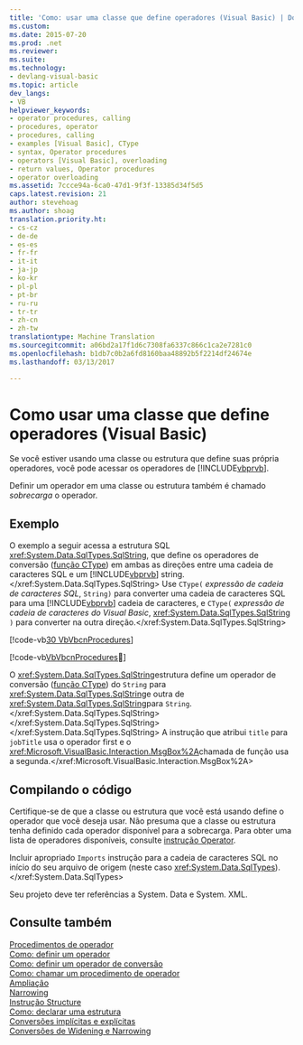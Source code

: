```yaml
---
title: 'Como: usar uma classe que define operadores (Visual Basic) | Documentos do Microsoft'
ms.custom: 
ms.date: 2015-07-20
ms.prod: .net
ms.reviewer: 
ms.suite: 
ms.technology:
- devlang-visual-basic
ms.topic: article
dev_langs:
- VB
helpviewer_keywords:
- operator procedures, calling
- procedures, operator
- procedures, calling
- examples [Visual Basic], CType
- syntax, Operator procedures
- operators [Visual Basic], overloading
- return values, Operator procedures
- operator overloading
ms.assetid: 7ccce94a-6ca0-47d1-9f3f-13385d34f5d5
caps.latest.revision: 21
author: stevehoag
ms.author: shoag
translation.priority.ht:
- cs-cz
- de-de
- es-es
- fr-fr
- it-it
- ja-jp
- ko-kr
- pl-pl
- pt-br
- ru-ru
- tr-tr
- zh-cn
- zh-tw
translationtype: Machine Translation
ms.sourcegitcommit: a06bd2a17f1d6c7308fa6337c866c1ca2e7281c0
ms.openlocfilehash: b1db7c0b2a6fd8160baa48892b5f2214df24674e
ms.lasthandoff: 03/13/2017

---
```

# <a name="how-to-use-a-class-that-defines-operators-visual-basic"></a>Como usar uma classe que define operadores (Visual Basic)
Se você estiver usando uma classe ou estrutura que define suas própria operadores, você pode acessar os operadores de [!INCLUDE[vbprvb](../../../../csharp/programming-guide/concepts/linq/includes/vbprvb_md.md)].  
  
 Definir um operador em uma classe ou estrutura também é chamado *sobrecarga* o operador.  
  
## <a name="example"></a>Exemplo  
 O exemplo a seguir acessa a estrutura SQL <xref:System.Data.SqlTypes.SqlString>, que define os operadores de conversão ([função CType](../../../../visual-basic/language-reference/functions/ctype-function.md)) em ambas as direções entre uma cadeia de caracteres SQL e um [!INCLUDE[vbprvb](../../../../csharp/programming-guide/concepts/linq/includes/vbprvb_md.md)] string.</xref:System.Data.SqlTypes.SqlString> Use `CType(` *expressão de cadeia de caracteres SQL*, `String)` para converter uma cadeia de caracteres SQL para uma [!INCLUDE[vbprvb](../../../../csharp/programming-guide/concepts/linq/includes/vbprvb_md.md)] cadeia de caracteres, e `CType(` *expressão de cadeia de caracteres do Visual Basic*, <xref:System.Data.SqlTypes.SqlString> `)` para converter na outra direção.</xref:System.Data.SqlTypes.SqlString>  
  
 [!code-vb[30 VbVbcnProcedures](./codesnippet/VisualBasic/how-to-use-a-class-that-defines-operators_1.vb)]  
  
 [!code-vb[VbVbcnProcedures&#31;](./codesnippet/VisualBasic/how-to-use-a-class-that-defines-operators_2.vb)]  
  
 O <xref:System.Data.SqlTypes.SqlString>estrutura define um operador de conversão ([função CType](../../../../visual-basic/language-reference/functions/ctype-function.md)) do `String` para <xref:System.Data.SqlTypes.SqlString>e outra de <xref:System.Data.SqlTypes.SqlString>para `String`.</xref:System.Data.SqlTypes.SqlString> </xref:System.Data.SqlTypes.SqlString> </xref:System.Data.SqlTypes.SqlString> A instrução que atribui `title` para `jobTitle` usa o operador first e o <xref:Microsoft.VisualBasic.Interaction.MsgBox%2A>chamada de função usa a segunda.</xref:Microsoft.VisualBasic.Interaction.MsgBox%2A>  
  
## <a name="compiling-the-code"></a>Compilando o código  
 Certifique-se de que a classe ou estrutura que você está usando define o operador que você deseja usar. Não presuma que a classe ou estrutura tenha definido cada operador disponível para a sobrecarga. Para obter uma lista de operadores disponíveis, consulte [instrução Operator](../../../../visual-basic/language-reference/statements/operator-statement.md).  
  
 Incluir apropriado `Imports` instrução para a cadeia de caracteres SQL no início do seu arquivo de origem (neste caso <xref:System.Data.SqlTypes>).</xref:System.Data.SqlTypes>  
  
 Seu projeto deve ter referências a System. Data e System. XML.  
  
## <a name="see-also"></a>Consulte também  
 [Procedimentos de operador](./operator-procedures.md)   
 [Como: definir um operador](./how-to-define-an-operator.md)   
 [Como: definir um operador de conversão](./how-to-define-a-conversion-operator.md)   
 [Como: chamar um procedimento de operador](./how-to-call-an-operator-procedure.md)   
 [Ampliação](../../../../visual-basic/language-reference/modifiers/widening.md)   
 [Narrowing](../../../../visual-basic/language-reference/modifiers/narrowing.md)   
 [Instrução Structure](../../../../visual-basic/language-reference/statements/structure-statement.md)   
 [Como: declarar uma estrutura](../../../../visual-basic/programming-guide/language-features/data-types/how-to-declare-a-structure.md)   
 [Conversões implícitas e explícitas](../../../../visual-basic/programming-guide/language-features/data-types/implicit-and-explicit-conversions.md)   
 [Conversões de Widening e Narrowing](../../../../visual-basic/programming-guide/language-features/data-types/widening-and-narrowing-conversions.md)
